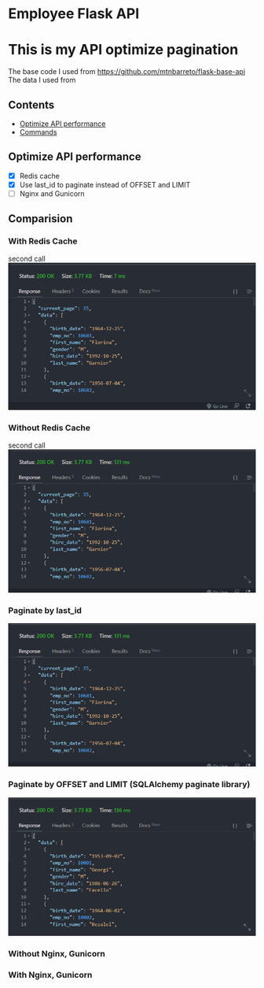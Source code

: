 # Employee Flask API
# This is my API optimize pagination
The base code I used from https://github.com/mtnbarreto/flask-base-api
The data I used from 
## Contents

- [ Optimize API performance](#optimize-api-performance)
- [Commands](#comparision)
## Optimize API performance
- [x] Redis cache
- [x] Use last_id to paginate instead of OFFSET and LIMIT
- [ ] Nginx and Gunicorn
## Comparision
### With Redis Cache
second call
<img src="https://github.com/Al3xDo/optimize_exercise/blob/develop/docs/images/redis_cache_second_call.png"/>
### Without Redis Cache
second call
<img src="https://github.com/Al3xDo/optimize_exercise/blob/develop/docs/images/last_id.png"/>

### Paginate by last_id
<img src="https://github.com/Al3xDo/optimize_exercise/blob/develop/docs/images/last_id.png"/>

### Paginate by OFFSET and LIMIT (SQLAlchemy paginate library) 

<img src="https://github.com/Al3xDo/optimize_exercise/blob/develop/docs/images/limit_offset.png"/>

### Without Nginx, Gunicorn 
### With Nginx, Gunicorn 
